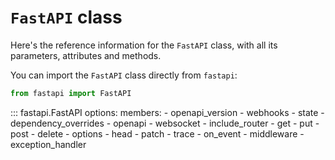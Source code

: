 # `FastAPI` class

Here's the reference information for the `FastAPI` class, with all its parameters, attributes and methods.

You can import the `FastAPI` class directly from `fastapi`:

```python
from fastapi import FastAPI
```

::: fastapi.FastAPI
    options:
        members:
            - openapi_version
            - webhooks
            - state
            - dependency_overrides
            - openapi
            - websocket
            - include_router
            - get
            - put
            - post
            - delete
            - options
            - head
            - patch
            - trace
            - on_event
            - middleware
            - exception_handler
